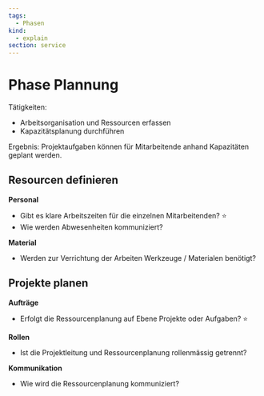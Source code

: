 ```yaml
---
tags:
  - Phasen
kind:
  - explain
section: service
---
```

# Phase Plannung

Tätigkeiten:

* Arbeitsorganisation und Ressourcen erfassen
* Kapazitätsplanung durchführen

Ergebnis: Projektaufgaben können für Mitarbeitende anhand Kapazitäten geplant werden.

## Resourcen definieren

**Personal**

* Gibt es klare Arbeitszeiten für die einzelnen Mitarbeitenden? ⭐
* Wie werden Abwesenheiten kommuniziert?

**Material**

* Werden zur Verrichtung der Arbeiten Werkzeuge / Materialen benötigt?

## Projekte planen

**Aufträge**

* Erfolgt die Ressourcenplanung auf Ebene Projekte oder Aufgaben? ⭐

**Rollen**

* Ist die Projektleitung und Ressourcenplanung rollenmässig getrennt?

**Kommunikation**

* Wie wird die Ressourcenplanung kommuniziert?